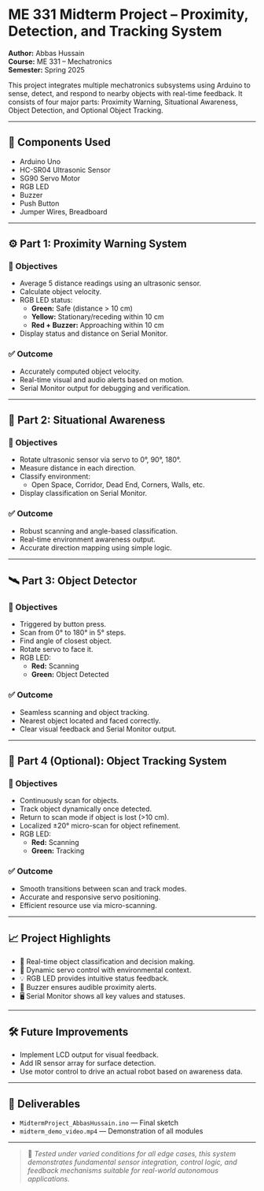 # ME 331 Midterm Project – Proximity, Detection, and Tracking System

**Author:** Abbas Hussain  
**Course:** ME 331 – Mechatronics  
**Semester:** Spring 2025

This project integrates multiple mechatronics subsystems using Arduino to sense, detect, and respond to nearby objects with real-time feedback. It consists of four major parts: Proximity Warning, Situational Awareness, Object Detection, and Optional Object Tracking.

---

## 🔧 Components Used

- Arduino Uno
- HC-SR04 Ultrasonic Sensor
- SG90 Servo Motor
- RGB LED
- Buzzer
- Push Button
- Jumper Wires, Breadboard

---

## ⚙️ Part 1: Proximity Warning System

### 🎯 Objectives
- Average 5 distance readings using an ultrasonic sensor.
- Calculate object velocity.
- RGB LED status:
  - **Green:** Safe (distance > 10 cm)
  - **Yellow:** Stationary/receding within 10 cm
  - **Red + Buzzer:** Approaching within 10 cm
- Display status and distance on Serial Monitor.

### ✅ Outcome
- Accurately computed object velocity.
- Real-time visual and audio alerts based on motion.
- Serial Monitor output for debugging and verification.

---

## 🧭 Part 2: Situational Awareness

### 🎯 Objectives
- Rotate ultrasonic sensor via servo to 0°, 90°, 180°.
- Measure distance in each direction.
- Classify environment:
  - Open Space, Corridor, Dead End, Corners, Walls, etc.
- Display classification on Serial Monitor.

### ✅ Outcome
- Robust scanning and angle-based classification.
- Real-time environment awareness output.
- Accurate direction mapping using simple logic.

---

## 🛰️ Part 3: Object Detector

### 🎯 Objectives
- Triggered by button press.
- Scan from 0° to 180° in 5° steps.
- Find angle of closest object.
- Rotate servo to face it.
- RGB LED:
  - **Red:** Scanning
  - **Green:** Object Detected

### ✅ Outcome
- Seamless scanning and object tracking.
- Nearest object located and faced correctly.
- Clear visual feedback and Serial Monitor output.

---

## 🎯 Part 4 (Optional): Object Tracking System

### 🎯 Objectives
- Continuously scan for objects.
- Track object dynamically once detected.
- Return to scan mode if object is lost (>10 cm).
- Localized ±20° micro-scan for object refinement.
- RGB LED:
  - **Red:** Scanning
  - **Green:** Tracking

### ✅ Outcome
- Smooth transitions between scan and track modes.
- Accurate and responsive servo positioning.
- Efficient resource use via micro-scanning.

---

## 📈 Project Highlights

- 🧠 Real-time object classification and decision making.
- 🔄 Dynamic servo control with environmental context.
- 💡 RGB LED provides intuitive status feedback.
- 📢 Buzzer ensures audible proximity alerts.
- 🖥️ Serial Monitor shows all key values and statuses.

---

## 🛠️ Future Improvements

- Implement LCD output for visual feedback.
- Add IR sensor array for surface detection.
- Use motor control to drive an actual robot based on awareness data.

---

## 🎥 Deliverables

- `MidtermProject_AbbasHussain.ino` — Final sketch
- `midterm_demo_video.mp4` — Demonstration of all modules

---

> 🧪 *Tested under varied conditions for all edge cases, this system demonstrates fundamental sensor integration, control logic, and feedback mechanisms suitable for real-world autonomous applications.*
